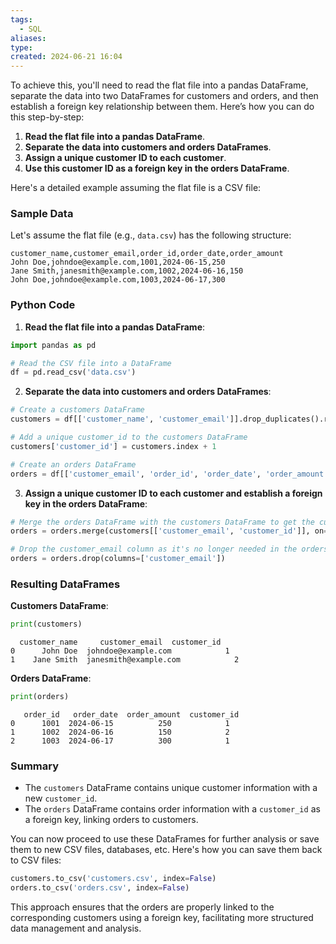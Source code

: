 ```yaml
---
tags:
  - SQL
aliases: 
type: 
created: 2024-06-21 16:04
---
```

To achieve this, you'll need to read the flat file into a pandas DataFrame, separate the data into two DataFrames for customers and orders, and then establish a foreign key relationship between them. Here’s how you can do this step-by-step:

1. **Read the flat file into a pandas DataFrame**.
2. **Separate the data into customers and orders DataFrames**.
3. **Assign a unique customer ID to each customer**.
4. **Use this customer ID as a foreign key in the orders DataFrame**.

Here's a detailed example assuming the flat file is a CSV file:

### Sample Data

Let's assume the flat file (e.g., `data.csv`) has the following structure:

```csv
customer_name,customer_email,order_id,order_date,order_amount
John Doe,johndoe@example.com,1001,2024-06-15,250
Jane Smith,janesmith@example.com,1002,2024-06-16,150
John Doe,johndoe@example.com,1003,2024-06-17,300
```

### Python Code

1. **Read the flat file into a pandas DataFrame**:

```python
import pandas as pd

# Read the CSV file into a DataFrame
df = pd.read_csv('data.csv')
```

2. **Separate the data into customers and orders DataFrames**:

```python
# Create a customers DataFrame
customers = df[['customer_name', 'customer_email']].drop_duplicates().reset_index(drop=True)

# Add a unique customer_id to the customers DataFrame
customers['customer_id'] = customers.index + 1

# Create an orders DataFrame
orders = df[['customer_email', 'order_id', 'order_date', 'order_amount']]
```

3. **Assign a unique customer ID to each customer and establish a foreign key in the orders DataFrame**:

```python
# Merge the orders DataFrame with the customers DataFrame to get the customer_id
orders = orders.merge(customers[['customer_email', 'customer_id']], on='customer_email', how='left')

# Drop the customer_email column as it's no longer needed in the orders DataFrame
orders = orders.drop(columns=['customer_email'])
```

### Resulting DataFrames

**Customers DataFrame**:

```python
print(customers)
```

```
  customer_name     customer_email  customer_id
0      John Doe  johndoe@example.com            1
1    Jane Smith  janesmith@example.com            2
```

**Orders DataFrame**:

```python
print(orders)
```

```
   order_id   order_date  order_amount  customer_id
0      1001  2024-06-15          250            1
1      1002  2024-06-16          150            2
2      1003  2024-06-17          300            1
```

### Summary

- The `customers` DataFrame contains unique customer information with a new `customer_id`.
- The `orders` DataFrame contains order information with a `customer_id` as a foreign key, linking orders to customers.

You can now proceed to use these DataFrames for further analysis or save them to new CSV files, databases, etc. Here's how you can save them back to CSV files:

```python
customers.to_csv('customers.csv', index=False)
orders.to_csv('orders.csv', index=False)
```

This approach ensures that the orders are properly linked to the corresponding customers using a foreign key, facilitating more structured data management and analysis.